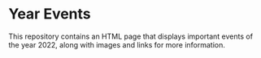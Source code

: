 # Year Events
This repository contains an HTML page that displays important events of the year 2022, along with images and links for more information.
